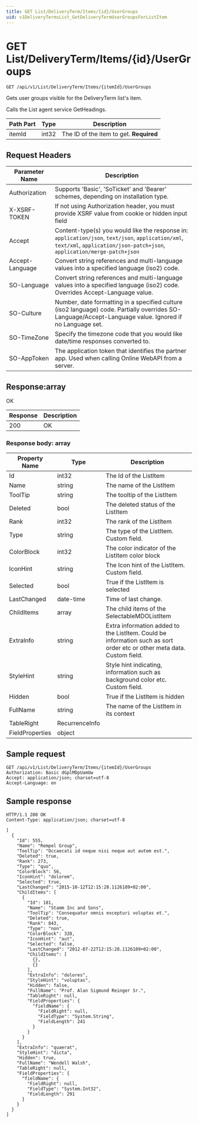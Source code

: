 ```yaml
---
title: GET List/DeliveryTerm/Items/{id}/UserGroups
uid: v1DeliveryTermsList_GetDeliveryTermUserGroupsForListItem
---
```


# GET List/DeliveryTerm/Items/{id}/UserGroups

```http
GET /api/v1/List/DeliveryTerm/Items/{itemId}/UserGroups
```

Gets user groups visible for the DeliveryTerm list's item.


Calls the List agent service GetHeadings.





| Path Part | Type | Description |
|-----------|------|-------------|
| itemId | int32 | The ID of the item to get. **Required** |



## Request Headers

| Parameter Name | Description |
|----------------|-------------|
| Authorization  | Supports 'Basic', 'SoTicket' and 'Bearer' schemes, depending on installation type. |
| X-XSRF-TOKEN   | If not using Authorization header, you must provide XSRF value from cookie or hidden input field |
| Accept         | Content-type(s) you would like the response in: `application/json`, `text/json`, `application/xml`, `text/xml`, `application/json-patch+json`, `application/merge-patch+json` |
| Accept-Language | Convert string references and multi-language values into a specified language (iso2) code. |
| SO-Language | Convert string references and multi-language values into a specified language (iso2) code. Overrides Accept-Language value. |
| SO-Culture | Number, date formatting in a specified culture (iso2 language) code. Partially overrides SO-Language/Accept-Language value. Ignored if no Language set. |
| SO-TimeZone | Specify the timezone code that you would like date/time responses converted to. |
| SO-AppToken | The application token that identifies the partner app. Used when calling Online WebAPI from a server. |


## Response:array

OK

| Response | Description |
|----------------|-------------|
| 200 | OK |

### Response body: array

| Property Name | Type |  Description |
|----------------|------|--------------|
| Id | int32 | The Id of the ListItem |
| Name | string | The name of the ListItem |
| ToolTip | string | The tooltip of the ListItem |
| Deleted | bool | The deleted status of the ListItem |
| Rank | int32 | The rank of the ListItem |
| Type | string | The type of the ListItem. Custom field. |
| ColorBlock | int32 | The color indicator of the ListItem color block |
| IconHint | string | The Icon hint of the ListItem. Custom field. |
| Selected | bool | True if the ListItem is selected |
| LastChanged | date-time | Time of last change. |
| ChildItems | array | The child items of the SelectableMDOListItem |
| ExtraInfo | string | Extra information added to the ListItem. Could be information such as sort order etc or other meta data. Custom field. |
| StyleHint | string | Style hint indicating, information such as background color etc. Custom field. |
| Hidden | bool | True if the ListItem is hidden |
| FullName | string | The name of the ListItem in its context |
| TableRight | RecurrenceInfo |  |
| FieldProperties | object |  |

## Sample request

```http!
GET /api/v1/List/DeliveryTerm/Items/{itemId}/UserGroups
Authorization: Basic dGplMDpUamUw
Accept: application/json; charset=utf-8
Accept-Language: en
```

## Sample response

```http_
HTTP/1.1 200 OK
Content-Type: application/json; charset=utf-8

[
  {
    "Id": 555,
    "Name": "Rempel Group",
    "ToolTip": "Occaecati id neque nisi neque aut autem est.",
    "Deleted": true,
    "Rank": 273,
    "Type": "quo",
    "ColorBlock": 56,
    "IconHint": "dolorem",
    "Selected": true,
    "LastChanged": "2015-10-12T12:15:28.1126189+02:00",
    "ChildItems": [
      {
        "Id": 181,
        "Name": "Stamm Inc and Sons",
        "ToolTip": "Consequatur omnis excepturi voluptas et.",
        "Deleted": true,
        "Rank": 843,
        "Type": "non",
        "ColorBlock": 320,
        "IconHint": "aut",
        "Selected": false,
        "LastChanged": "2012-07-22T12:15:28.1126189+02:00",
        "ChildItems": [
          {},
          {}
        ],
        "ExtraInfo": "dolores",
        "StyleHint": "voluptas",
        "Hidden": false,
        "FullName": "Prof. Alan Sigmund Reinger Sr.",
        "TableRight": null,
        "FieldProperties": {
          "fieldName": {
            "FieldRight": null,
            "FieldType": "System.String",
            "FieldLength": 241
          }
        }
      }
    ],
    "ExtraInfo": "quaerat",
    "StyleHint": "dicta",
    "Hidden": true,
    "FullName": "Wendell Walsh",
    "TableRight": null,
    "FieldProperties": {
      "fieldName": {
        "FieldRight": null,
        "FieldType": "System.Int32",
        "FieldLength": 291
      }
    }
  }
]
```